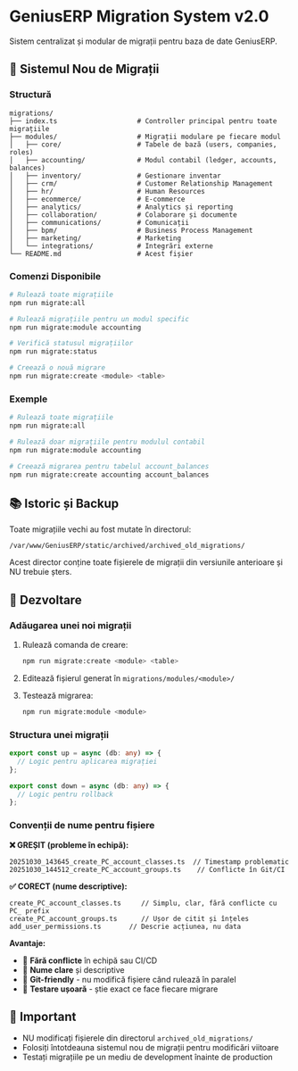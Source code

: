 # GeniusERP Migration System v2.0

Sistem centralizat și modular de migrații pentru baza de date GeniusERP.

## 🎯 Sistemul Nou de Migrații

### Structură
```
migrations/
├── index.ts                    # Controller principal pentru toate migrațiile
├── modules/                    # Migrații modulare pe fiecare modul
│   ├── core/                   # Tabele de bază (users, companies, roles)
│   ├── accounting/             # Modul contabil (ledger, accounts, balances)
│   ├── inventory/              # Gestionare inventar
│   ├── crm/                    # Customer Relationship Management
│   ├── hr/                     # Human Resources
│   ├── ecommerce/              # E-commerce
│   ├── analytics/              # Analytics și reporting
│   ├── collaboration/          # Colaborare și documente
│   ├── communications/         # Comunicații
│   ├── bpm/                    # Business Process Management
│   ├── marketing/              # Marketing
│   └── integrations/           # Integrări externe
└── README.md                   # Acest fișier
```

### Comenzi Disponibile

```bash
# Rulează toate migrațiile
npm run migrate:all

# Rulează migrațiile pentru un modul specific
npm run migrate:module accounting

# Verifică statusul migrațiilor
npm run migrate:status

# Creează o nouă migrare
npm run migrate:create <module> <table>
```

### Exemple
```bash
# Rulează toate migrațiile
npm run migrate:all

# Rulează doar migrațiile pentru modulul contabil
npm run migrate:module accounting

# Creează migrarea pentru tabelul account_balances
npm run migrate:create accounting account_balances
```

## 📚 Istoric și Backup

Toate migrațiile vechi au fost mutate în directorul:
```
/var/www/GeniusERP/static/archived/archived_old_migrations/
```

Acest director conține toate fișierele de migrații din versiunile anterioare și NU trebuie șters.

## 🔧 Dezvoltare

### Adăugarea unei noi migrații

1. Rulează comanda de creare:
   ```bash
   npm run migrate:create <module> <table>
   ```

2. Editează fișierul generat în `migrations/modules/<module>/`

3. Testează migrarea:
   ```bash
   npm run migrate:module <module>
   ```

### Structura unei migrații

```typescript
export const up = async (db: any) => {
  // Logic pentru aplicarea migrației
};

export const down = async (db: any) => {
  // Logic pentru rollback
};
```

### Convenții de nume pentru fișiere

**❌ GREȘIT (probleme în echipă):**
```
20251030_143645_create_PC_account_classes.ts  // Timestamp problematic
20251030_144512_create_PC_account_groups.ts    // Conflicte în Git/CI
```

**✅ CORECT (nume descriptive):**
```
create_PC_account_classes.ts     // Simplu, clar, fără conflicte cu PC_ prefix
create_PC_account_groups.ts      // Ușor de citit și înțeles
add_user_permissions.ts       // Descrie acțiunea, nu data
```

**Avantaje:**
- 🚫 **Fără conflicte** în echipă sau CI/CD
- 📖 **Nume clare** și descriptive
- 🔄 **Git-friendly** - nu modifică fișiere când rulează în paralel
- 🧪 **Testare ușoară** - știe exact ce face fiecare migrare

## 🚨 Important

- NU modificați fișierele din directorul `archived_old_migrations/`
- Folosiți întotdeauna sistemul nou de migrații pentru modificări viitoare
- Testați migrațiile pe un mediu de development înainte de production